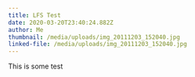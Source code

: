 ```yaml
---
title: LFS Test
date: 2020-03-20T23:40:24.882Z
author: Me
thumbnail: /media/uploads/img_20111203_152040.jpg
linked-file: /media/uploads/img_20111203_152040.jpg
---
```

This is some test